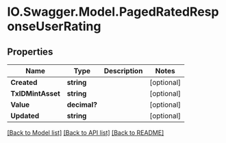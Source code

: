 # IO.Swagger.Model.PagedRatedResponseUserRating
## Properties

Name | Type | Description | Notes
------------ | ------------- | ------------- | -------------
**Created** | **string** |  | [optional] 
**TxIDMintAsset** | **string** |  | [optional] 
**Value** | **decimal?** |  | [optional] 
**Updated** | **string** |  | [optional] 

[[Back to Model list]](../README.md#documentation-for-models) [[Back to API list]](../README.md#documentation-for-api-endpoints) [[Back to README]](../README.md)

